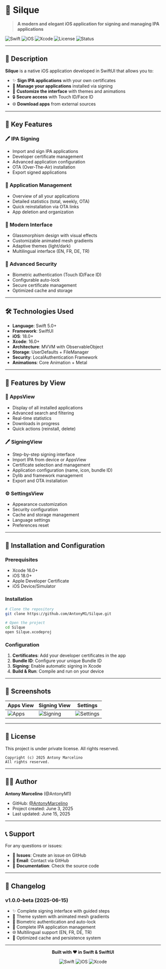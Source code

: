 # 🎯 Silque

> **A modern and elegant iOS application for signing and managing IPA applications**

![Swift](https://img.shields.io/badge/Swift-5.0+-orange.svg)
![iOS](https://img.shields.io/badge/iOS-18.0+-blue.svg)
![Xcode](https://img.shields.io/badge/Xcode-16.0+-blue.svg)
![License](https://img.shields.io/badge/License-Private-red.svg)
![Status](https://img.shields.io/badge/Status-In%20Development-yellow.svg)

---

## 📖 Description

**Silque** is a native iOS application developed in SwiftUI that allows you to:
- ✨ **Sign IPA applications** with your own certificates
- 📱 **Manage your applications** installed via signing
- 🎨 **Customize the interface** with themes and animations
- 🔒 **Secure access** with Touch ID/Face ID
- 🌐 **Download apps** from external sources

---

## 🚀 Key Features

### 🖊️ IPA Signing
- Import and sign IPA applications
- Developer certificate management
- Advanced application configuration
- OTA (Over-The-Air) installation
- Export signed applications

### 📱 Application Management
- Overview of all your applications
- Detailed statistics (total, weekly, OTA)
- Quick reinstallation via OTA links
- App deletion and organization

### 🎨 Modern Interface
- Glassmorphism design with visual effects
- Customizable animated mesh gradients
- Adaptive themes (light/dark)
- Multilingual interface (EN, FR, DE, TR)

### 🔐 Advanced Security
- Biometric authentication (Touch ID/Face ID)
- Configurable auto-lock
- Secure certificate management
- Optimized cache and storage

---

## 🛠️ Technologies Used

- **Language**: Swift 5.0+
- **Framework**: SwiftUI
- **iOS**: 18.0+
- **Xcode**: 16.0+
- **Architecture**: MVVM with ObservableObject
- **Storage**: UserDefaults + FileManager
- **Security**: LocalAuthentication Framework
- **Animations**: Core Animation + Metal

---

## 🎯 Features by View

### 📱 **AppsView**
- Display of all installed applications
- Advanced search and filtering
- Real-time statistics
- Downloads in progress
- Quick actions (reinstall, delete)

### 🖊️ **SigningView**
- Step-by-step signing interface
- Import IPA from device or AppsView
- Certificate selection and management
- Application configuration (name, icon, bundle ID)
- Dylib and framework management
- Export and OTA installation

### ⚙️ **SettingsView**
- Appearance customization
- Security configuration
- Cache and storage management
- Language settings
- Preferences reset

---

## 🔧 Installation and Configuration

### Prerequisites
- Xcode 16.0+
- iOS 18.0+
- Apple Developer Certificate
- iOS Device/Simulator

### Installation
```bash
# Clone the repository
git clone https://github.com/AntonyM1/Silque.git

# Open the project
cd Silque
open Silque.xcodeproj
```

### Configuration
1. **Certificates**: Add your developer certificates in the app
2. **Bundle ID**: Configure your unique Bundle ID
3. **Signing**: Enable automatic signing in Xcode
4. **Build & Run**: Compile and run on your device

---

## 🎨 Screenshots

| Apps View | Signing View | Settings |
|-----------|--------------|----------|
| ![Apps](https://via.placeholder.com/200x400/1a1a1a/ffffff?text=Apps+View) | ![Signing](https://via.placeholder.com/200x400/2d2d2d/ffffff?text=Signing+View) | ![Settings](https://via.placeholder.com/200x400/3a3a3a/ffffff?text=Settings) |

---

## 📄 License

This project is under private license. All rights reserved.

```
Copyright (c) 2025 Antony Marcelino
All rights reserved.
```

---

## 👨‍💻 Author

**Antony Marcelino** (@AntonyM1)
- GitHub: [@AntonyMarcelino](https://github.com/AntonyMarcelino)
- Project created: June 3, 2025
- Last updated: June 15, 2025

---

## 📞 Support

For any questions or issues:
- 🐛 **Issues**: Create an issue on GitHub
- 📧 **Email**: Contact via GitHub
- 📖 **Documentation**: Check the source code

---

## 🔄 Changelog

### v1.0.0-beta (2025-06-15)
- ✨ Complete signing interface with guided steps
- 🎨 Theme system with animated mesh gradients
- 🔐 Biometric authentication and auto-lock
- 📱 Complete IPA application management
- 🌐 Multilingual support (EN, FR, DE, TR)
- 💾 Optimized cache and persistence system

---

<div align="center">

**Built with ❤️ in Swift & SwiftUI**

![Swift](https://img.shields.io/badge/Swift-FA7343?style=for-the-badge&logo=swift&logoColor=white)
![iOS](https://img.shields.io/badge/iOS-000000?style=for-the-badge&logo=ios&logoColor=white)
![Xcode](https://img.shields.io/badge/Xcode-007ACC?style=for-the-badge&logo=xcode&logoColor=white)

</div>
